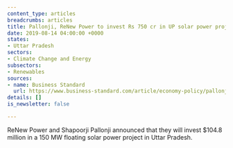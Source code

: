 ```yaml
---
content_type: articles
breadcrumbs: articles
title: Pallonji, ReNew Power to invest Rs 750 cr in UP solar power project
date: 2019-08-14 04:00:00 +0000
states:
- Uttar Pradesh
sectors:
- Climate Change and Energy
subsectors:
- Renewables
sources:
- name: Business Standard
  url: https://www.business-standard.com/article/economy-policy/pallonji-renew-power-to-invest-rs-750-cr-in-up-solar-power-project-119080600953_1.html
details: []
is_newsletter: false

---
```

ReNew Power and Shapoorji Pallonji announced that they will invest $104.8 million in a 150 MW floating solar power project in Uttar Pradesh.
